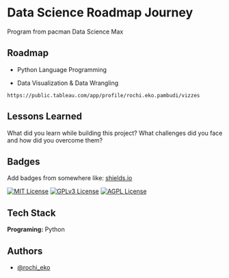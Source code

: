 
# Data Science Roadmap Journey

Program from pacman Data Science Max


## Roadmap

- Python Language Programming

- Data Visualization & Data Wrangling
```
https://public.tableau.com/app/profile/rochi.eko.pambudi/vizzes
```

## Lessons Learned

What did you learn while building this project? What challenges did you face and how did you overcome them?


## Badges

Add badges from somewhere like: [shields.io](https://shields.io/)

[![MIT License](https://img.shields.io/badge/License-MIT-green.svg)](https://choosealicense.com/licenses/mit/)
[![GPLv3 License](https://img.shields.io/badge/License-GPL%20v3-yellow.svg)](https://opensource.org/licenses/)
[![AGPL License](https://img.shields.io/badge/license-AGPL-blue.svg)](http://www.gnu.org/licenses/agpl-3.0)


## Tech Stack

**Programing:** Python



## Authors

- [@rochi_eko](https://www.github.com/rochiekop)

